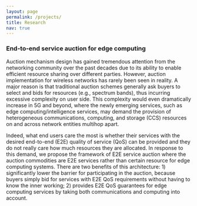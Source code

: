 ```yaml
---
layout: page
permalink: /projects/
title: Research
nav: true
---
```


### End-to-end service auction for edge computing ###
Auction mechanism design has gained tremendous attention from the networking community over the past decades due to its ability to enable efficient resource sharing over different parties. However, auction implementation for wireless networks has rarely been seen in reality. A major reason is that traditional auction schemes generally ask buyers to select and bids for resources (e.g., spectrum bands), thus incurring excessive complexity on user side. This complexity would even dramatically increase in 5G and beyond, where the newly emerging services, such as edge computing/intelligence services, may demand the provision of heterogeneous communications, computing, and storage (CCS) resources on and across network entities multihop apart.

Indeed, what end users care the most is whether their services with the desired end-to-end (E2E) quality of service (QoS) can be provided and they do not really care how much resources they are allocated. In response to this demand, we propose the framework of E2E service auction where the auction commodities are E2E services rather than certain resource for edge computing systems. There are two benefits of this architecture: 1) significantly lower the barrier for participating in the auction, because buyers simply bid for services with E2E QoS requirements without having to know the inner working; 2) provides E2E QoS guarantees for edge computing services by taking both communications and computing into account.
